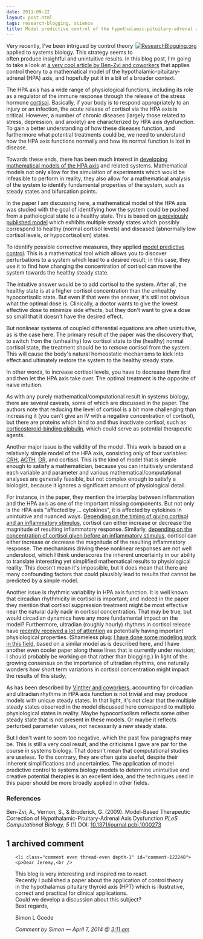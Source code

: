 ```yaml
---
date: 2011-09-22
layout: post.html
tags: research-blogging, science
title: Model predictive control of the hypothalamic-pituitary-adrenal axis
---
```


<div style="float:right; padding: 0 0 5px 5px;"><a href="http://www.researchblogging.org"><img style="border:0;" src="/wp-content/themes/jeremy2/images/icons/rb2_large_gray.png" alt="ResearchBlogging.org" /></a></a></div>

<p>Very recently, I've been intrigued by control theory applied to systems biology. This strategy seems to often produce insightful and unintuitive results. In this blog post, I'm going to take a look at <a href="http://dx.doi.org/10.1371/journal.pcbi.1000273">a very cool article by Ben-Zvi and coworkers</a> that applies control theory to a mathematical model of the hypothalamic-pituitary-adrenal (HPA) axis, and hopefully put it in a bit of a broader context.</p>

<!--more-->

<p>The HPA axis has a wide range of physiological functions, including its role as a regulator of the immune response through the release of the stress hormone <a href="http://en.wikipedia.org/wiki/Cortisol">cortisol</a>. Basically, if your body is to respond appropriately to an injury or an infection, the acute release of cortisol via the HPA axis is critical. However, a number of chronic diseases (largely those related to stress, depression, and anxiety) are characterized by HPA axis dysfunction. To gain a better understanding of how these diseases function, and furthermore what potential treatments could be, we need to understand how the HPA axis functions normally and how its normal function is lost in disease.</p>

<p>Towards these ends, there has been much interest in <a href="http://scholar.google.com/scholar?q=%22mathematical+model%22+%22hpa+axis%22">developing mathematical models of the HPA axis</a> and related systems. Mathematical models not only allow for the simulation of experiments which would be infeasible to perform in reality, they also allow for a mathematical analysis of the system to identify fundamental properties of the system, such as steady states and bifurcation points.</p>

<p>In the paper I am discussing here, a mathematical model of the HPA axis was studied with the goal of identifying how the system could be pushed from a pathological state to a healthy state. This is based on <a href="http://dx.doi.org/10.1186/1742-4682-4-8">a previously published model</a> which exhibits multiple steady states which possibly correspond to healthy (normal cortisol levels) and diseased (abnormally low cortisol levels, or hypocortisolism) states.</p>

<p>To identify possible corrective measures, they applied <a href="http://en.wikipedia.org/wiki/Model_predictive_control">model predictive control</a>. This is a mathematical tool which allows you to discover perturbations to a system which lead to a desired result; in this case, they use it to find how changing the concentration of cortisol can move the system towards the healthy steady state.<p>

<p>The intuitive answer would be to add cortisol to the system. After all, the healthy state is at a higher cortisol concentration than the unhealthy hypocortisolic state. But even if that were the answer, it's still not obvious what the optimal dose is. Clinically, a doctor wants to give the lowest effective dose to minimize side effects, but they don't want to give a dose so small that it doesn't have the desired effect.</p>

<p>But nonlinear systems of coupled differential equations are often unintuitive, as is the case here. The primary result of the paper was the discovery that, to switch from the (unhealthy) low cortisol state to the (healthy) normal cortisol state, the treatment should be to <i>remove</i> cortisol from the system. This will cause the body's natural homeostatic mechanisms to kick into effect and ultimately restore the system to the healthy steady state.</p>

<p>In other words, to increase cortisol levels, you have to decrease them first and then let the HPA axis take over. The optimal treatment is the opposite of naive intuition.</p>

<p>As with any purely mathematical/computational result in systems biology, there are several caveats, some of which are discussed in the paper. The authors note that reducing the level of cortisol is a bit more challenging than increasing it (you can't give an IV with a negative concentration of cortisol), but there are proteins which bind to and thus inactivate cortisol, such as <a href="http://en.wikipedia.org/wiki/Transcortin">corticosteroid-binding globulin</a>, which could serve as potential therapeutic agents.</p>

<p>Another major issue is the validity of the model. This work is based on a relatively simple model of the HPA axis, consisting only of four variables: <a href="http://en.wikipedia.org/wiki/Corticotropin-releasing_hormone">CRH</a>, <a href="http://en.wikipedia.org/wiki/Adrenocorticotropic_hormone">ACTH</a>, <a href="http://en.wikipedia.org/wiki/Glucocorticoid_receptor">GR</a>, and cortisol. This is the kind of model that is simple enough to satisfy a mathematician, because you can intuitively understand each variable and parameter and various mathematical/computational analyses are generally feasible, but not complex enough to satisfy a biologist, because it ignores a significant amount of physiological detail.</p>

<p>For instance, in the paper, they mention the interplay between inflammation and the HPA axis as one of the important missing components. But not only is the HPA axis "affected by ... cytokines", it is affected by cytokines in unintuitive and nuanced ways. <a href="http://www.ncbi.nlm.nih.gov/pubmed/8436830">Depending on the timing of giving cortisol and an inflammatory stimulus</a>, cortisol can either increase or decrease the magnitude of resulting inflammatory response. Similarly, <a href="http://dx.doi.org/10.1097/CCM.0b013e3181a592b3">depending on the concentration of cortisol given before an inflammatory stimulus</a>, cortisol can either increase or decrease the magnitude of the resulting inflammatory response. The mechanisms driving these nonlinear responses are not well understood, which I think underscores the inherent uncertainty in our ability to translate interesting yet simplified mathematical results to physiological reality. This doesn't mean it's impossible, but it does mean that there are many confounding factors that could plausibly lead to results that cannot be predicted by a simple model.</p>

<p>Another issue is rhythmic variability in HPA axis function. It is well known that circadian rhythmicity in cortisol is important, and indeed in the paper they mention that cortisol suppression treatment might be most effective near the natural daily nadir in cortisol concentration. That may be true, but would circadian dynamics have any more fundamental impact on the model? Furthermore, ultradian (roughly hourly) rhythms in cortisol release have <a href="http://dx.doi.org/10.1038/nrn2914">recently received a lot of attention</a> as potentially having important physiological properties. (Shameless plug: <a href="http://dx.doi.org/10.1109/TBME.2011.2162236">I have done some modeling work in this field</a>, based on a similar model as is described here, and I have another even cooler paper along these lines that is currently under revision; I should probably be working on that rather than blogging.) In light of the growing consensus on the importance of ultradian rhythms, one naturally wonders how short term variations in cortisol concentration might impact the results of this study.</p>

<p>As has been described by <a href="http://dx.doi.org/10.1007/s00285-010-0384-2">Vinther and coworkers</a>, accounting for circadian and ultradian rhythms in HPA axis function is not trivial and may produce models with unique steady states. In that light, it's not clear that the multiple steady states observed in the model discussed here correspond to multiple physiological states in reality. Maybe hypocortisolism reflects some other steady state that is not present in these models. Or maybe it reflects perturbed parameter values, not necessarily a new steady state.</p>

<p>But I don't want to seem too negative, which the past few paragraphs may be. This is still a very cool result, and the criticisms I gave are par for the course in systems biology. That doesn't mean that computational studies are useless. To the contrary, they are often quite useful, despite their inherent simplifications and uncertainties. The application of model predictive control to systems biology models to determine unintuitive and creative potential therapies is an excellent idea, and the techniques used in this paper should be more broadly applied in other fields.</p>

<h3>References</h3>

<p>
<span class="Z3988" title="ctx_ver=Z39.88-2004&rft_val_fmt=info%3Aofi%2Ffmt%3Akev%3Amtx%3Ajournal&rft.jtitle=PLoS+Computational+Biology&rft_id=info%3Adoi%2F10.1371%2Fjournal.pcbi.1000273&rfr_id=info%3Asid%2Fresearchblogging.org&rft.atitle=Model-Based+Therapeutic+Correction+of+Hypothalamic-Pituitary-Adrenal+Axis+Dysfunction&rft.issn=1553-7358&rft.date=2009&rft.volume=5&rft.issue=1&rft.spage=0&rft.epage=&rft.artnum=http%3A%2F%2Fdx.plos.org%2F10.1371%2Fjournal.pcbi.1000273&rft.au=Ben-Zvi%2C+A.&rft.au=Vernon%2C+S.&rft.au=Broderick%2C+G.&rfe_dat=bpr3.included=1;bpr3.tags=Biology%2CBiomedical+Engineering%2C+Computational+Biology%2C+Systems+Biology">Ben-Zvi, A., Vernon, S., & Broderick, G. (2009). Model-Based Therapeutic Correction of Hypothalamic-Pituitary-Adrenal Axis Dysfunction <span style="font-style: italic;">PLoS Computational Biology, 5</span> (1) DOI: <a rev="review" href="http://dx.doi.org/10.1371/journal.pcbi.1000273">10.1371/journal.pcbi.1000273</a></span>
</p>

<h2 id="comments">1 archived comment</h2>

<ol id="commentlist">

    <li class="comment even thread-even depth-1" id="comment-122248">
    <p>Dear Jeremy,<br />
This blog is very interesting and inspired me to react.<br />
Recently I published a paper about the application of control theory<br />
in the hypothalamus pituitary thyroid axis (HPT) which is illustrative,<br />
correct and practical for clinical applications.<br />
Could we develop a discussion about this subject?<br />
Best regards,</p>
<p>Simon L Goede</p>
    <p><cite>Comment by Simon &#8212; April 7, 2014 @ <a href="#comment-122248">3:11 am</a></cite> </p>
    </li>


</ol>
